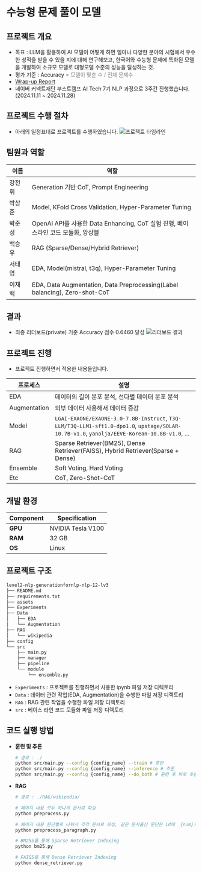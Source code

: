 # 수능형 문제 풀이 모델

## 프로젝트 개요
- 목표 : LLM을 활용하여 AI 모델이 어떻게 하면 얼마나 다양한 분야의 시험에서 우수한 성적을 받을 수 있을 지에 대해 연구해보고, 한국어와 수능형 문제에 특화된 모델을 개발하여 소규모 모델로 대형모델 수준의 성능을 달성하는 것.
- 평가 기준 : Accuracy<span style="color:gray">  = 모델이 맞춘 수 / 전체 문제수</span>
- [Wrap-up Report](/assets/Wrap-up_Report.pdf)
- 네이버 커넥트재단 부스트캠프 AI Tech 7기 NLP 과정으로 3주간 진행했습니다. (2024.11.11 ~ 2024.11.28)

## 프로젝트 수행 절차
- 아래의 일정표대로 프로젝트를 수행하였습니다.
![프로젝트 타임라인](/assets/project_time_line.png)

## 팀원과 역할
| 이름 | 역할 |
| --- | --- |
| 강전휘 <a href='https://github.com/kangjeonhwi'><img src='./assets/github.png' width=15 height=15 id='kjh'></img></a> | Generation 기반 CoT, Prompt Engineering |
| 박상준 <a href='https://github.com/bullmouse'><img src='./assets/github.png' width=15 height=15 id='psj'></img></a> | Model, KFold Cross Validation, Hyper-Parameter Tuning |
| 박준성 <a href='https://github.com/rasauq1122'><img src='./assets/github.png' width=15 height=15 id='pjs'></img></a>| OpenAI API를 사용한 Data Enhancing, CoT 실험 진행, 베이스라인 코드 모듈화, 앙상블 |
| 백승우 <a href='https://github.com/swbaek97'><img src='./assets/github.png' width=15 height=15 id='bsw'></img></a> | RAG (Sparse/Dense/Hybrid Retriever) |
| 서태영 <a href='https://github.com/sty0507'><img src='./assets/github.png' width=15 height=15 id='sty'></img></a> | EDA, Model(mistral, t3q), Hyper-Parameter Tuning |
| 이재백 <a href='https://github.com/Now100'><img src='./assets/github.png' width=15 height=15 id='ljb'></img></a> | EDA, Data Augmentation, Data Preprocessing(Label balancing), Zero-shot-CoT |

## 결과
- 최종 리더보드(private) 기준 Accuracy 점수 0.6460 달성
![리더보드 결과](/assets/leaderboard_score.png)

## 프로젝트 진행
- 프로젝트 진행하면서 적용한 내용들입니다.

|프로세스|설명|
| --- | --- |
| EDA | 데이터의 길이 분포 분석, 선다별 데이터 분포 분석|
| Augmentation | 외부 데이터 사용해서 데이터 증강 |
| Model | `LGAI-EXAONE/EXAONE-3.0-7.8B-Instruct`, `T3Q-LLM/T3Q-LLM1-sft1.0-dpo1.0`, `upstage/SOLAR-10.7B-v1.0`, `yanolja/EEVE-Korean-10.8B-v1.0`, ... |
| RAG | Sparse Retriever(BM25), Dense Retriever(FAISS), Hybrid Retriever(Sparse + Dense) |
| Ensemble | Soft Voting, Hard Voting | 
| Etc | CoT, Zero-Shot-CoT |

## 개발 환경
| **Component** | **Specification** |
| --- | --- |
| **GPU** | NVIDIA Tesla V100 |
| **RAM** | 32 GB |
| **OS** | Linux |

## 프로젝트 구조
```bash
level2-nlp-generationfornlp-nlp-12-lv3
├── README.md
├── requirements.txt
├── assets
├── Experiments
├── Data
│   ├── EDA
│   └── Augmentation
├── RAG
│   └── wikipedia
├── config
└── src
    ├── main.py
    ├── manager
    ├── pipeline
    └── module
        └── ensemble.py

```
- `Experiments` : 프로젝트를 진행하면서 사용한 ipynb 파일 저장 디렉토리
- `Data` : 데이터 관련 작업(EDA, Augmentation)을 수행한 파일 저장 디렉토리
- `RAG` : RAG 관련 작업을 수행한 파일 저장 디렉토리
- `src` : 베이스 라인 코드 모듈화 파일 저장 디렉토리


## 코드 실행 방법
- **훈련 및 추론**
    ```bash
    # 경로 : ./
    python src/main.py --config {config_name} --train # 훈련
    python src/main.py --config {config_name} --inference # 추론
    python src/main.py --config {config_name} --do_both # 훈련 후 바로 추론
    ```
    
- **RAG**
    ```bash
    # 경로 : ./RAG/wikipedia/

    # 페이지 내용 모두 하나의 문서로 파싱
    python preprocess.py

    # 페이지 내용 문단별로 나눠서 각각 문서로 파싱, 같은 문서출신 문단은 id에 _{num}으로 구별
    python preprocess_paragraph.py

    # BM25S를 통해 Sparse Retriever Indexing
    python bm25.py

    # FAISS를 통해 Dense Retriever Indexing
    python dense_retriever.py
    ```
